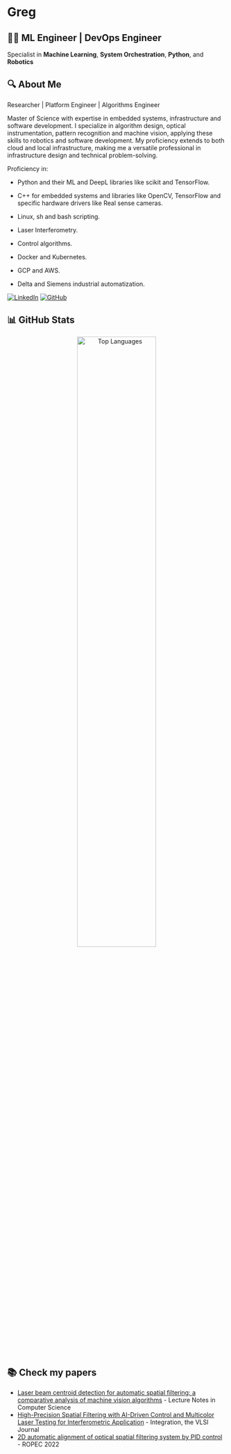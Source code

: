 # Greg

## 👨‍💻 ML Engineer | DevOps Engineer

Specialist in **Machine Learning**, **System Orchestration**, **Python**, and **Robotics**


## 🔍 About Me

Researcher | Platform Engineer | Algorithms Engineer

Master of Science with expertise in embedded systems, infrastructure and software development. I specialize in algorithm design, optical instrumentation, pattern recognition and machine vision, applying these skills to robotics and software development. My proficiency extends to both cloud and local infrastructure, making me a versatile professional in infrastructure design and technical problem-solving.

Proficiency in:

- Python and their ML and DeepL libraries like scikit and TensorFlow.

- C++ for embedded systems and libraries like OpenCV, TensorFlow and specific hardware drivers like Real sense cameras.

- Linux, sh and bash scripting.

- Laser Interferometry.

- Control algorithms.

- Docker and Kubernetes.

- GCP and AWS.

- Delta and Siemens industrial automatization.

[![LinkedIn](https://img.shields.io/badge/LinkedIn-0077B5?style=for-the-badge&logo=linkedin&logoColor=white)](https://linkedin.com/in/gregorio-alejandro-oropeza-gómez)
[![GitHub](https://img.shields.io/badge/GitHub-100000?style=for-the-badge&logo=github&logoColor=white)](https://github.com/greg-ogs)

## 📊 GitHub Stats

<div align="center">

[//]: # (<img src="https://github-readme-stats.vercel.app/api?username=greg-ogs&show_icons=true&theme=synthwave" alt="GitHub Stats" width="32%"/>)

  <img src="https://github-readme-stats.vercel.app/api/top-langs/?username=greg-ogs&layout=compact&theme=dracula&size_weight=1&count_weight=1" alt="Top Languages" width="60%"/>

[//]: # (  <img src="https://github-readme-streak-stats.herokuapp.com/?user=greg-ogs&theme=synthwave" alt="GitHub Streak" width="47%"/>)
</div>

[//]: # (<div align="center">)

[//]: # (  <img src="https://github-readme-activity-graph.vercel.app/graph?username=greg-ogs&theme=react-dark" alt="GitHub Activity Graph"/>)

[//]: # (</div>)

[//]: # (## 🚀 Experience)

[//]: # ()
[//]: # ([//]: # &#40;### Application Support Analyst&#41;)
[//]: # ()
[//]: # ([//]: # &#40;**[EPAM Systems]&#40;https://www.epam.com/&#41;** *&#40;03/2025 - 06/2025&#41;*&#41;)
[//]: # ()
[//]: # ([//]: # &#40;**Technologies:** GCP, Docker, Kubernetes, Python, Bash, Linux, Terraform, Github Actions, Jenkins&#41;)
[//]: # ()
[//]: # (### Research Intern)

[//]: # (**Secretaría de Ciencia, Humanidades, Tecnología e Innovación** *&#40;08/2023 - present&#41;*)

[//]: # ()
[//]: # (**Skills:** Python, Machine Learning, Computational Intelligence, Systems Modeling, Control Algorithms, C++, Assembly)

[//]: # ()
[//]: # (### Lead Project Engineer)

[//]: # (**Minotex** *&#40;02/2023 - 02/2024&#41;*)

[//]: # ()
[//]: # (**Technologies:** Six Sigma, ISO, Team Management, Resources Management)

## 📚 Check my papers
- [Laser beam centroid detection for automatic spatial filtering: a comparative analysis of machine vision algorithms](https://doi.org/10.1007/978-3-031-96255-4_22) - Lecture Notes in Computer Science
- [High-Precision Spatial Filtering with AI-Driven Control and Multicolor Laser Testing for Interferometric Application](https://doi.org/10.1016/j.vlsi.2025.102406) - Integration, the VLSI Journal
- [2D automatic alignment of optical spatial filtering system by PID control](https://dx.doi.org/10.1109/ROPEC55836.2022.10018654) - ROPEC 2022
